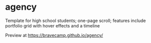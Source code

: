 # agency
Template for high school students; one-page scroll; features include portfolio grid with hover effects and a timeline

Preview at https://bravecamp.github.io/agency/
